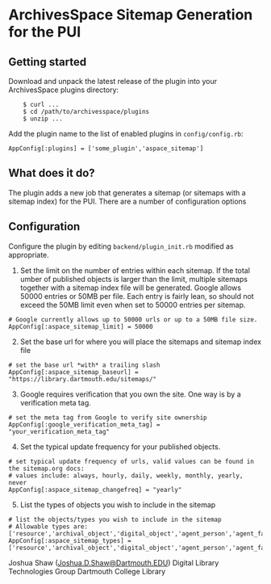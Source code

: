 # ArchivesSpace Sitemap Generation for the PUI

## Getting started

Download and unpack the latest release of the plugin into your
ArchivesSpace plugins directory:

```
    $ curl ...
    $ cd /path/to/archivesspace/plugins
    $ unzip ...
```

Add the plugin name to the list of enabled plugins in `config/config.rb`:

```
AppConfig[:plugins] = ['some_plugin','aspace_sitemap']
```

## What does it do?
The plugin adds a new job that generates a sitemap (or sitemaps with a sitemap index)
for the PUI. There are a number of configuration options

## Configuration

Configure the plugin by editing `backend/plugin_init.rb` modified as appropriate.

1) Set the limit on the number of entries within each sitemap. 
If the total umber of published objects is larger than the limit, 
multiple sitemaps together with a sitemap index file will be generated.
Google allows 50000 entries or 50MB per file. Each entry is fairly lean,
so should not exceed the 50MB limit even when set to 50000 entries per sitemap.

```
# Google currently allows up to 50000 urls or up to a 50MB file size.
AppConfig[:aspace_sitemap_limit] = 50000
```
2) Set the base url for where you will place the sitemaps and sitemap index file
```
# set the base url *with* a trailing slash
AppConfig[:aspace_sitemap_baseurl] = "https://library.dartmouth.edu/sitemaps/"
```
3) Google requires verification that you own the site. 
One way is by a verification meta tag.
```
# set the meta tag from Google to verify site ownership
AppConfig[:google_verification_meta_tag] = "your_verification_meta_tag"
```
4) Set the typical update frequency for your published objects.
```
# set typical update frequency of urls, valid values can be found in the sitemap.org docs: 
# values include: always, hourly, daily, weekly, monthly, yearly, never
AppConfig[:aspace_sitemap_changefreq] = "yearly"
```

5) List the types of objects you wish to include in the sitemap
```
# list the objects/types you wish to include in the sitemap
# Allowable types are: ['resource','archival_object','digital_object','agent_person','agent_family','agent_corporate_entity']
AppConfig[:aspace_sitemap_types] = ['resource','archival_object','digital_object','agent_person','agent_family','agent_corporate_entity']
```

Joshua Shaw (<Joshua.D.Shaw@Dartmouth.EDU>)
Digital Library Technologies Group
Dartmouth College Library
